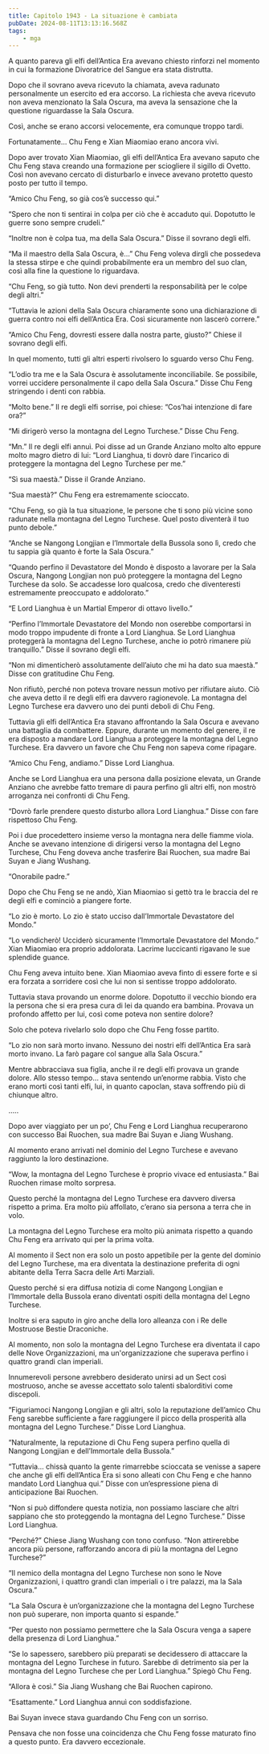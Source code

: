 ```yaml
---
title: Capitolo 1943 - La situazione è cambiata
pubDate: 2024-08-11T13:13:16.568Z
tags:
    - mga
---
```



A quanto pareva gli elfi dell’Antica Era avevano chiesto rinforzi nel momento in cui la formazione Divoratrice del Sangue era stata distrutta.


Dopo che il sovrano aveva ricevuto la chiamata, aveva radunato personalmente un esercito ed era accorso. La richiesta che aveva ricevuto non aveva menzionato la Sala Oscura, ma aveva la sensazione che la questione riguardasse la Sala Oscura.


Così, anche se erano accorsi velocemente, era comunque troppo tardi.


Fortunatamente… Chu Feng e Xian Miaomiao erano ancora vivi.

Dopo aver trovato Xian Miaomiao, gli elfi dell’Antica Era avevano saputo che Chu Feng stava creando una formazione per sciogliere il sigillo di Ovetto. Così non avevano cercato di disturbarlo e invece avevano protetto questo posto per tutto il tempo.


“Amico Chu Feng, so già cos’è successo qui.”

“Spero che non ti sentirai in colpa per ciò che è accaduto qui. Dopotutto le guerre sono sempre crudeli.”

“Inoltre non è colpa tua, ma della Sala Oscura.” Disse il sovrano degli elfi.


“Ma il maestro della Sala Oscura, è…” Chu Feng voleva dirgli che possedeva la stessa stirpe e che quindi probabilmente era un membro del suo clan, così alla fine la questione lo riguardava.


“Chu Feng, so già tutto. Non devi prenderti la responsabilità per le colpe degli altri.”


“Tuttavia le azioni della Sala Oscura chiaramente sono una dichiarazione di guerra contro noi elfi dell’Antica Era. Così sicuramente non lascerò correre.”


“Amico Chu Feng, dovresti essere dalla nostra parte, giusto?” Chiese il sovrano degli elfi.


In quel momento, tutti gli altri esperti rivolsero lo sguardo verso Chu Feng.

“L’odio tra me e la Sala Oscura è assolutamente inconciliabile. Se possibile, vorrei uccidere personalmente il capo della Sala Oscura.” Disse Chu Feng stringendo i denti con rabbia.


“Molto bene.” Il re degli elfi sorrise, poi chiese: “Cos’hai intenzione di fare ora?”

“Mi dirigerò verso la montagna del Legno Turchese.” Disse Chu Feng.


“Mn.” Il re degli elfi annuì. Poi disse ad un Grande Anziano molto alto eppure molto magro dietro di lui: “Lord Lianghua, ti dovrò dare l’incarico di proteggere la montagna del Legno Turchese per me.”

“Sì sua maestà.” Disse il Grande Anziano.

“Sua maestà?” Chu Feng era estremamente scioccato.


“Chu Feng, so già la tua situazione, le persone che ti sono più vicine sono radunate nella montagna del Legno Turchese. Quel posto diventerà il tuo punto debole.”

“Anche se Nangong Longjian e l’Immortale della Bussola sono lì, credo che tu sappia già quanto è forte la Sala Oscura.”


“Quando perfino il Devastatore del Mondo è disposto a lavorare per la Sala Oscura, Nangong Longjian non può proteggere la montagna del Legno Turchese da solo. Se accadesse loro qualcosa, credo che diventeresti estremamente preoccupato e addolorato.”

“E Lord Lianghua è un Martial Emperor di ottavo livello.”


“Perfino l’Immortale Devastatore del Mondo non oserebbe comportarsi in modo troppo impudente di fronte a Lord Lianghua. Se Lord Lianghua proteggerà la montagna del Legno Turchese, anche io potrò rimanere più tranquillo.” Disse il sovrano degli elfi.

“Non mi dimenticherò assolutamente dell’aiuto che mi ha dato sua maestà.” Disse con gratitudine Chu Feng.


Non rifiutò, perché non poteva trovare nessun motivo per rifiutare aiuto. Ciò che aveva detto il re degli elfi era davvero ragionevole. La montagna del Legno Turchese era davvero uno dei punti deboli di Chu Feng.


Tuttavia gli elfi dell’Antica Era stavano affrontando la Sala Oscura e avevano una battaglia da combattere. Eppure, durante un momento del genere, il re era disposto a mandare Lord Lianghua a proteggere la montagna del Legno Turchese. Era davvero un favore che Chu Feng non sapeva come ripagare.


“Amico Chu Feng, andiamo.” Disse Lord Lianghua.


Anche se Lord Lianghua era una persona dalla posizione elevata, un Grande Anziano che avrebbe fatto tremare di paura perfino gli altri elfi, non mostrò arroganza nei confronti di Chu Feng.


“Dovrò farle prendere questo disturbo allora Lord Lianghua.” Disse con fare rispettoso Chu Feng.


Poi i due procedettero insieme verso la montagna nera delle fiamme viola. Anche se avevano intenzione di dirigersi verso la montagna del Legno Turchese, Chu Feng doveva anche trasferire Bai Ruochen, sua madre Bai Suyan e Jiang Wushang.


“Onorabile padre.”


Dopo che Chu Feng se ne andò, Xian Miaomiao si gettò tra le braccia del re degli elfi e cominciò a piangere forte.

“Lo zio è morto. Lo zio è stato ucciso dall’Immortale Devastatore del Mondo.”


“Lo vendicherò! Ucciderò sicuramente l’Immortale Devastatore del Mondo.” Xian Miaomiao era proprio addolorata. Lacrime luccicanti rigavano le sue splendide guance.


Chu Feng aveva intuito bene. Xian Miaomiao aveva finto di essere forte e si era forzata a sorridere così che lui non si sentisse troppo addolorato.


Tuttavia stava provando un enorme dolore. Dopotutto il vecchio biondo era la persona che si era presa cura di lei da quando era bambina. Provava un profondo affetto per lui, così come poteva non sentire dolore?


Solo che poteva rivelarlo solo dopo che Chu Feng fosse partito.


“Lo zio non sarà morto invano. Nessuno dei nostri elfi dell’Antica Era sarà morto invano. La farò pagare col sangue alla Sala Oscura.”


Mentre abbracciava sua figlia, anche il re degli elfi provava un grande dolore. Allo stesso tempo… stava sentendo un’enorme rabbia. Visto che erano morti così tanti elfi, lui, in quanto capoclan, stava soffrendo più di chiunque altro.


…..


Dopo aver viaggiato per un po’, Chu Feng e Lord Lianghua recuperarono con successo Bai Ruochen, sua madre Bai Suyan e Jiang Wushang.


Al momento erano arrivati nel dominio del Legno Turchese e avevano raggiunto la loro destinazione.

“Wow, la montagna del Legno Turchese è proprio vivace ed entusiasta.” Bai Ruochen rimase molto sorpresa.


Questo perché la montagna del Legno Turchese era davvero diversa rispetto a prima. Era molto più affollato, c’erano sia persona a terra che in volo.


La montagna del Legno Turchese era molto più animata rispetto a quando Chu Feng era arrivato qui per la prima volta.


Al momento il Sect non era solo un posto appetibile per la gente del dominio del Legno Turchese, ma era diventata la destinazione preferita di ogni abitante della Terra Sacra delle Arti Marziali.


Questo perché si era diffusa notizia di come Nangong Longjian e l’Immortale della Bussola erano diventati ospiti della montagna del Legno Turchese.


Inoltre si era saputo in giro anche della loro alleanza con i Re delle Mostruose Bestie Draconiche.


Al momento, non solo la montagna del Legno Turchese era diventata il capo delle Nove Organizzazioni, ma un'organizzazione che superava perfino i quattro grandi clan imperiali.


Innumerevoli persone avrebbero desiderato unirsi ad un Sect così mostruoso, anche se avesse accettato solo talenti sbalorditivi come discepoli.


“Figuriamoci Nangong Longjian e gli altri, solo la reputazione dell’amico Chu Feng sarebbe sufficiente a fare raggiungere il picco della prosperità alla montagna del Legno Turchese.” Disse Lord Lianghua.

“Naturalmente, la reputazione di Chu Feng supera perfino quella di Nangong Longjian e dell’Immortale della Bussola.”


“Tuttavia… chissà quanto la gente rimarrebbe scioccata se venisse a sapere che anche gli elfi dell’Antica Era si sono alleati con Chu Feng e che hanno mandato Lord Lianghua qui.” Disse con un’espressione piena di anticipazione Bai Ruochen.

“Non si può diffondere questa notizia, non possiamo lasciare che altri sappiano che sto proteggendo la montagna del Legno Turchese.” Disse Lord Lianghua.


“Perché?” Chiese Jiang Wushang con tono confuso. “Non attirerebbe ancora più persone, rafforzando ancora di più la montagna del Legno Turchese?”

“Il nemico della montagna del Legno Turchese non sono le Nove Organizzazioni, i quattro grandi clan imperiali o i tre palazzi, ma la Sala Oscura.”


“La Sala Oscura è un’organizzazione che la montagna del Legno Turchese non può superare, non importa quanto si espande.”

“Per questo non possiamo permettere che la Sala Oscura venga a sapere della presenza di Lord Lianghua.”

“Se lo sapessero, sarebbero più preparati se decidessero di attaccare la montagna del Legno Turchese in futuro. Sarebbe di detrimento sia per la montagna del Legno Turchese che per Lord Lianghua.” Spiegò Chu Feng.

“Allora è così.” Sia Jiang Wushang che Bai Ruochen capirono.


“Esattamente.” Lord Lianghua annuì con soddisfazione.

Bai Suyan invece stava guardando Chu Feng con un sorriso.


Pensava che non fosse una coincidenza che Chu Feng fosse maturato fino a questo punto. Era davvero eccezionale.






